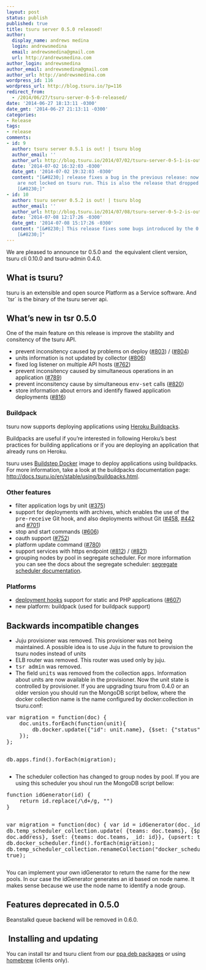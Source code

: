 ```yaml
---
layout: post
status: publish
published: true
title: tsuru server 0.5.0 released!
author:
  display_name: andrews medina
  login: andrewsmedina
  email: andrewsmedina@gmail.com
  url: http://andrewsmedina.com
author_login: andrewsmedina
author_email: andrewsmedina@gmail.com
author_url: http://andrewsmedina.com
wordpress_id: 116
wordpress_url: http://blog.tsuru.io/?p=116
redirect_from:
  - /2014/06/27/tsuru-server-0-5-0-released/
date: '2014-06-27 18:13:11 -0300'
date_gmt: '2014-06-27 21:13:11 -0300'
categories:
- Release
tags:
- release
comments:
- id: 9
  author: tsuru server 0.5.1 is out! | tsuru blog
  author_email: ''
  author_url: http://blog.tsuru.io/2014/07/02/tsuru-server-0-5-1-is-out/
  date: '2014-07-02 16:32:03 -0300'
  date_gmt: '2014-07-02 19:32:03 -0300'
  content: "[&#8230;] release fixes a bug in the previous release: now applications
    are not locked on tsuru run. This is also the release that dropped collector and
    [&#8230;]"
- id: 10
  author: tsuru server 0.5.2 is out! | tsuru blog
  author_email: ''
  author_url: http://blog.tsuru.io/2014/07/08/tsuru-server-0-5-2-is-out/
  date: '2014-07-08 12:17:26 -0300'
  date_gmt: '2014-07-08 15:17:26 -0300'
  content: "[&#8230;] This release fixes some bugs introduced by the 0.5 release:
    [&#8230;]"
---
```

<p>We are pleased to announce tsr 0.5.0 and  the equivalent client version, tsuru cli 0.10.0 and tsuru-admin 0.4.0.</p>
<h2>What is tsuru?</h2>
<p>tsuru is an extensible and open source Platform as a Service software. And `tsr` is the binary of the tsuru server api.</p>
<h2>What’s new in tsr 0.5.0</h2>
<p>One of the main feature on this release is improve the stability and consitency of the tsuru API.</p>
<ul>
<li>prevent inconsitency caused by problems on deploy (<a href="https://github.com/tsuru/tsuru/issues/803">#803</a>) / (<a href="https://github.com/tsuru/tsuru/issues/804">#804</a>)</li>
<li>units information is not updated by collector (<a href="https://github.com/tsuru/tsuru/issues/806">#806</a>)</li>
<li>fixed log listener on multiple API hosts (<a href="https://github.com/tsuru/tsuru/issues/762">#762</a>)</li>
<li>prevent inconsitency caused by simultaneous operations in an application (<a href="https://github.com/tsuru/tsuru/issues/789">#789</a>)</li>
<li>prevent inconsitency cause by simultaneous <tt>env-set</tt> calls (<a href="https://github.com/tsuru/tsuru/issues/820">#820</a>)</li>
<li>store information about errors and identify flawed application deployments (<a href="https://github.com/tsuru/tsuru/issues/816">#816</a>)</li>
</ul>
<h3>Buildpack</h3>
<p>tsuru now supports deploying applications using <a href="https://devcenter.heroku.com/articles/buildpacks">Heroku Buildpacks</a>.</p>
<p>Buildpacks are useful if you’re interested in following Heroku’s best practices for building applications or if you are deploying an application that already runs on Heroku.</p>
<p>tsuru uses <a href="https://github.com/progrium/buildstep">Buildstep Docker</a> image to deploy applications using buildpacks. For more information, take a look at the buildpacks documentation page: <a href="http://docs.tsuru.io/en/stable/using/buildpacks.html">http://docs.tsuru.io/en/stable/using/buildpacks.html</a>.</p>
<h3><a href="https://github.com/tsuru/tsuru/blob/master/docs/releases/tsr/0.5.0.rst#other-features" name="user-content-other-features"></a>Other features</h3>
<ul>
<li>filter application logs by unit (<a href="https://github.com/tsuru/tsuru/issues/375">#375</a>)</li>
<li>support for deployments with archives, which enables the use of the <tt>pre-receive</tt> Git hook, and also deployments without Git (<a href="https://github.com/tsuru/tsuru/issues/458">#458</a>, <a href="https://github.com/tsuru/tsuru/issues/442">#442</a> and <a href="https://github.com/tsuru/tsuru/issues/701">#701</a>)</li>
<li>stop and start commands (<a href="https://github.com/tsuru/tsuru/issues/606">#606</a>)</li>
<li>oauth support (<a href="https://github.com/tsuru/tsuru/issues/752">#752</a>)</li>
<li>platform update command (<a href="https://github.com/tsuru/tsuru/issues/780">#780</a>)</li>
<li>support services with https endpoint (<a href="https://github.com/tsuru/tsuru/pull/812">#812</a>) / (<a href="https://github.com/tsuru/tsuru/pull/821">#821</a>)</li>
<li>grouping nodes by pool in segregate scheduler. For more information you can see the docs about the segregate scheduler: <a href="http://docs.tsuru.io/en/0.5.0/provisioners/docker/schedulers.html">segregate scheduler documentation</a>.</li>
</ul>
<h3><a href="https://github.com/tsuru/tsuru/blob/master/docs/releases/tsr/0.5.0.rst#platforms" name="user-content-platforms"></a>Platforms</h3>
<ul>
<li><a href="http://docs.tsuru.io/en/0.4.0//apps/deploy-hooks.html">deployment hooks</a> support for static and PHP applications (<a href="https://github.com/tsuru/tsuru/issues/607">#607</a>)</li>
<li>new platform: buildpack (used for buildpack support)</li>
</ul>
<h2><a href="https://github.com/tsuru/tsuru/blob/master/docs/releases/tsr/0.5.0.rst#backwards-incompatible-changes" name="user-content-backwards-incompatible-changes"></a>Backwards incompatible changes</h2>
<ul>
<li>Juju provisioner was removed. This provisioner was not being maintained. A possible idea is to use Juju in the future to provision the tsuru nodes instead of units</li>
<li>ELB router was removed. This router was used only by juju.</li>
<li><tt>tsr admin</tt> was removed.</li>
<li>The field <tt>units</tt> was removed from the collection <tt>apps</tt>. Information about units are now available in the provisioner. Now the unit state is controlled by provisioner. If you are upgrading tsuru from 0.4.0 or an older version you should run the MongoDB script bellow, where the docker collection name is the name configured by docker:collection in tsuru.conf:</li>
</ul>
<pre>var migration = function(doc) {
    doc.units.forEach(function(unit){
        db.docker.update({"id": unit.name}, {$set: {"status": unit.state}});
    });
};

db.apps.find().forEach(migration);</pre>
<ul>
<li>The scheduler collection has changed to group nodes by pool. If you are using this scheduler you shoul run the MongoDB script bellow:</li>
</ul>
<pre>function idGenerator(id) {
    return id.replace(/\d+/g, "")
}

var migration = function(doc) {
    var id = idGenerator(doc._id);
    db.temp_scheduler_collection.update(
        {teams: doc.teams},
        {$push: {nodes: doc.address},
         $set: {teams: doc.teams, _id: id}},
        {upsert: true});
}
db.docker_scheduler.find().forEach(migration);
db.temp_scheduler_collection.renameCollection("docker_scheduler", true);</pre>
<p>You can implement your own idGenerator to return the name for the new pools. In our case the idGenerator generates an id based on node name. It makes sense because we use the node name to identify a node group.</p>
<h2><a href="https://github.com/tsuru/tsuru/blob/master/docs/releases/tsr/0.5.0.rst#features-deprecated-in-050" name="user-content-features-deprecated-in-050"></a>Features deprecated in 0.5.0</h2>
<p>Beanstalkd queue backend will be removed in 0.6.0.</p>
<div id="docker">
<div id="backwards-incompatible-changes">
<h2> Installing and updating</h2>
<p>You can install tsr and tsuru client from our <a href="http://docs.tsuru.io/en/stable/install/client.html#using-the-ppa-ubuntu-only">ppa deb packages</a> or using <a href="http://docs.tsuru.io/en/stable/install/client.html#using-homebrew-mac-os-x-only">homebrew</a> (clients only).</p>
</div>
</div>

